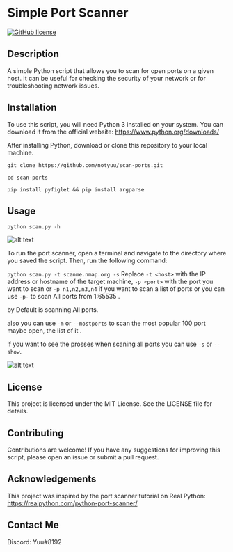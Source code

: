 # Simple Port Scanner

[![GitHub license](https://img.shields.io/github/license/notyuu/scan-ports)](https://github.com/notyuu/scan-ports/blob/main/LICENSE)

## Description

A simple Python script that allows you to scan for open ports on a given host. It can be useful for checking the security of your network or for troubleshooting network issues.

## Installation

To use this script, you will need Python 3 installed on your system. You can download it from the official website: https://www.python.org/downloads/

After installing Python, download or clone this repository to your local machine.

`git clone https://github.com/notyuu/scan-ports.git`

`cd scan-ports`

`pip install pyfiglet && pip install argparse`



## Usage

`python scan.py -h`

![alt text](https://github.com/notyuu/scan-ports/blob/main/screenshot/usage.png)

To run the port scanner, open a terminal and navigate to the directory where you saved the script. Then, run the following command:


`python scan.py -t scanme.nmap.org -s` Replace `-t <host>` with the IP address or hostname of the target machine, `-p <port>` with the port you want to scan or `-p n1,n2,n3,n4` if you want to scan a list of ports or you can use `-p-` to scan All ports from 1:65535 .

by Default is scanning All ports.

also you can use `-m` or `--mostports` to scan the most popular 100 port maybe open, the list of it .

if you want to see the prosses when scaning all ports you can use `-s` or `--show`.



![alt text](https://github.com/notyuu/scan-ports/blob/main/screenshot/scan.png)

## License

This project is licensed under the MIT License. See the LICENSE file for details.

## Contributing

Contributions are welcome! If you have any suggestions for improving this script, please open an issue or submit a pull request.

## Acknowledgements

This project was inspired by the port scanner tutorial on Real Python: https://realpython.com/python-port-scanner/

## Contact Me

Discord: Yuu#8192
